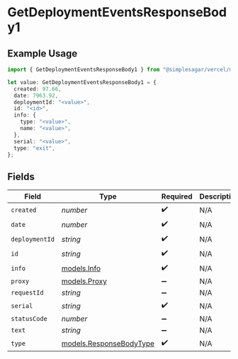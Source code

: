 # GetDeploymentEventsResponseBody1

## Example Usage

```typescript
import { GetDeploymentEventsResponseBody1 } from "@simplesagar/vercel/models/getdeploymenteventsop.js";

let value: GetDeploymentEventsResponseBody1 = {
  created: 97.66,
  date: 7963.92,
  deploymentId: "<value>",
  id: "<id>",
  info: {
    type: "<value>",
    name: "<value>",
  },
  serial: "<value>",
  type: "exit",
};
```

## Fields

| Field                                                    | Type                                                     | Required                                                 | Description                                              |
| -------------------------------------------------------- | -------------------------------------------------------- | -------------------------------------------------------- | -------------------------------------------------------- |
| `created`                                                | *number*                                                 | :heavy_check_mark:                                       | N/A                                                      |
| `date`                                                   | *number*                                                 | :heavy_check_mark:                                       | N/A                                                      |
| `deploymentId`                                           | *string*                                                 | :heavy_check_mark:                                       | N/A                                                      |
| `id`                                                     | *string*                                                 | :heavy_check_mark:                                       | N/A                                                      |
| `info`                                                   | [models.Info](../models/info.md)                         | :heavy_check_mark:                                       | N/A                                                      |
| `proxy`                                                  | [models.Proxy](../models/proxy.md)                       | :heavy_minus_sign:                                       | N/A                                                      |
| `requestId`                                              | *string*                                                 | :heavy_minus_sign:                                       | N/A                                                      |
| `serial`                                                 | *string*                                                 | :heavy_check_mark:                                       | N/A                                                      |
| `statusCode`                                             | *number*                                                 | :heavy_minus_sign:                                       | N/A                                                      |
| `text`                                                   | *string*                                                 | :heavy_minus_sign:                                       | N/A                                                      |
| `type`                                                   | [models.ResponseBodyType](../models/responsebodytype.md) | :heavy_check_mark:                                       | N/A                                                      |